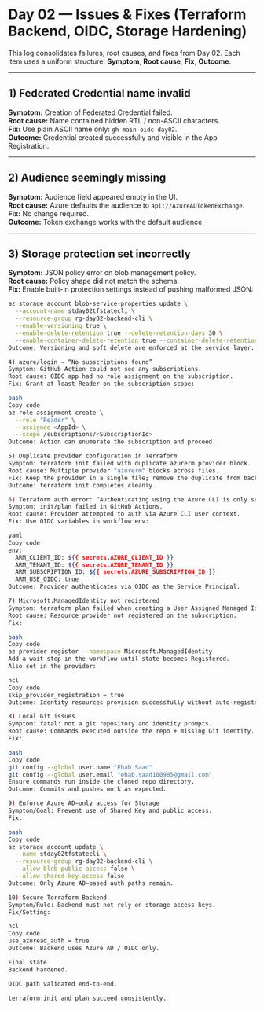 # Day 02 — Issues & Fixes (Terraform Backend, OIDC, Storage Hardening)

This log consolidates failures, root causes, and fixes from Day 02. Each item uses a uniform structure: **Symptom**, **Root cause**, **Fix**, **Outcome**.

---

## 1) Federated Credential name invalid
**Symptom:** Creation of Federated Credential failed.  
**Root cause:** Name contained hidden RTL / non-ASCII characters.  
**Fix:** Use plain ASCII name only: `gh-main-oidc-day02`.  
**Outcome:** Credential created successfully and visible in the App Registration.

---

## 2) Audience seemingly missing
**Symptom:** Audience field appeared empty in the UI.  
**Root cause:** Azure defaults the audience to `api://AzureADTokenExchange`.  
**Fix:** No change required.  
**Outcome:** Token exchange works with the default audience.

---

## 3) Storage protection set incorrectly
**Symptom:** JSON policy error on blob management policy.  
**Root cause:** Policy shape did not match the schema.  
**Fix:** Enable built-in protection settings instead of pushing malformed JSON:
```bash
az storage account blob-service-properties update \
  --account-name stday02tfstatecli \
  --resource-group rg-day02-backend-cli \
  --enable-versioning true \
  --enable-delete-retention true --delete-retention-days 30 \
  --enable-container-delete-retention true --container-delete-retention-days 30
Outcome: Versioning and soft delete are enforced at the service layer.

4) azure/login → “No subscriptions found”
Symptom: GitHub Action could not see any subscriptions.
Root cause: OIDC app had no role assignment on the subscription.
Fix: Grant at least Reader on the subscription scope:

bash
Copy code
az role assignment create \
  --role "Reader" \
  --assignee <AppId> \
  --scope /subscriptions/<SubscriptionId>
Outcome: Action can enumerate the subscription and proceed.

5) Duplicate provider configuration in Terraform
Symptom: terraform init failed with duplicate azurerm provider block.
Root cause: Multiple provider "azurerm" blocks across files.
Fix: Keep the provider in a single file; remove the duplicate from backend-cli.tf.
Outcome: terraform init completes cleanly.

6) Terraform auth error: “Authenticating using the Azure CLI is only supported as a User”
Symptom: init/plan failed in GitHub Actions.
Root cause: Provider attempted to auth via Azure CLI user context.
Fix: Use OIDC variables in workflow env:

yaml
Copy code
env:
  ARM_CLIENT_ID: ${{ secrets.AZURE_CLIENT_ID }}
  ARM_TENANT_ID: ${{ secrets.AZURE_TENANT_ID }}
  ARM_SUBSCRIPTION_ID: ${{ secrets.AZURE_SUBSCRIPTION_ID }}
  ARM_USE_OIDC: true
Outcome: Provider authenticates via OIDC as the Service Principal.

7) Microsoft.ManagedIdentity not registered
Symptom: terraform plan failed when creating a User Assigned Managed Identity.
Root cause: Resource provider not registered on the subscription.
Fix:

bash
Copy code
az provider register --namespace Microsoft.ManagedIdentity
Add a wait step in the workflow until state becomes Registered.
Also set in the provider:

hcl
Copy code
skip_provider_registration = true
Outcome: Identity resources provision successfully without auto-registering as a user.

8) Local Git issues
Symptom: fatal: not a git repository and identity prompts.
Root cause: Commands executed outside the repo + missing Git identity.
Fix:

bash
Copy code
git config --global user.name "Ehab Saad"
git config --global user.email "ehab.saad100985@gmail.com"
Ensure commands run inside the cloned repo directory.
Outcome: Commits and pushes work as expected.

9) Enforce Azure AD–only access for Storage
Symptom/Goal: Prevent use of Shared Key and public access.
Fix:

bash
Copy code
az storage account update \
  --name stday02tfstatecli \
  --resource-group rg-day02-backend-cli \
  --allow-blob-public-access false \
  --allow-shared-key-access false
Outcome: Only Azure AD–based auth paths remain.

10) Secure Terraform Backend
Symptom/Rule: Backend must not rely on storage access keys.
Fix/Setting:

hcl
Copy code
use_azuread_auth = true
Outcome: Backend uses Azure AD / OIDC only.

Final state
Backend hardened.

OIDC path validated end-to-end.

terraform init and plan succeed consistently.
